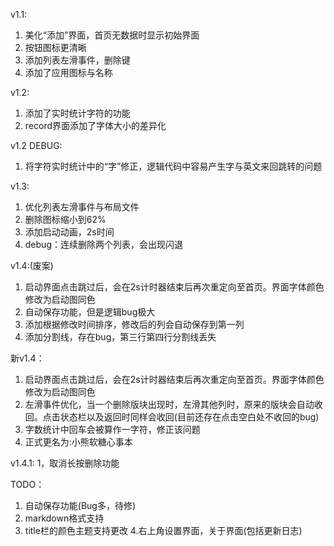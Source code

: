 v1.1:
1. 美化“添加”界面，首页无数据时显示初始界面
2. 按钮图标更清晰
3. 添加列表左滑事件，删除键
4. 添加了应用图标与名称

v1.2:
1. 添加了实时统计字符的功能
2. record界面添加了字体大小的差异化

v1.2 DEBUG:
1. 将字符实时统计中的“字”修正，逻辑代码中容易产生字与英文来回跳转的问题


v1.3:
1. 优化列表左滑事件与布局文件
2. 删除图标缩小到62%
3. 添加启动动画，2s时间
4. debug：连续删除两个列表，会出现闪退


v1.4:(废案)
1. 启动界面点击跳过后，会在2s计时器结束后再次重定向至首页。界面字体颜色修改为启动图同色
2. 自动保存功能，但是逻辑bug极大
3. 添加根据修改时间排序，修改后的列会自动保存到第一列
4. 添加分割线，存在bug，第三行第四行分割线丢失

新v1.4：
1. 启动界面点击跳过后，会在2s计时器结束后再次重定向至首页。界面字体颜色修改为启动图同色
2. 左滑事件优化，当一个删除版块出现时，左滑其他列时，原来的版块会自动收回。点击状态栏以及返回时同样会收回(目前还存在点击空白处不收回的bug)
3. 字数统计中回车会被算作一字符，修正该问题
4. 正式更名为:小熊软糖心事本

v1.4.1:
1，取消长按删除功能


TODO：
1. 自动保存功能(Bug多，待修)
2. markdown格式支持
3. title栏的颜色主题支持更改
4.右上角设置界面，关于界面(包括更新日志)